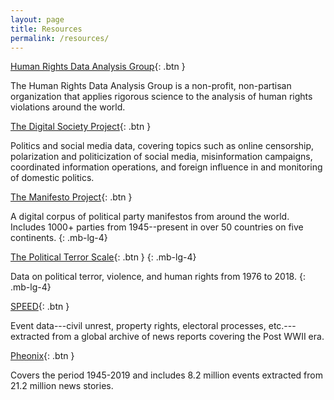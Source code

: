 ```yaml
---
layout: page
title: Resources
permalink: /resources/
---
```




[Human Rights Data Analysis Group](https://hrdag.org/){: .btn }

The Human Rights Data Analysis Group is a non-profit, non-partisan organization that applies rigorous science to the analysis of human rights violations around the world.

[The Digital Society Project](http://digitalsocietyproject.org/){: .btn }

Politics and social media data, covering topics such as online censorship, polarization and politicization of social media, misinformation campaigns, coordinated information operations, and foreign influence in and monitoring of domestic politics.


[The Manifesto Project](https://manifesto-project.wzb.eu/){: .btn }

A digital corpus of political party manifestos from around the world. Includes 1000+ parties from 1945--present in over 50 countries on five continents.
{: .mb-lg-4}

[The Political Terror Scale](http://www.politicalterrorscale.org/){: .btn }
{: .mb-lg-4}

Data on political terror, violence, and human rights from 1976 to 2018.
{: .mb-lg-4}

[SPEED](https://clinecenter.illinois.edu/project/human-loop-event-data-projects/SPEED/){: .btn }

Event data---civil unrest, property rights, electoral processes, etc.---extracted from a global archive of news reports covering the Post WWII era.

[Pheonix](https://clinecenter.illinois.edu/project/machine-generated-event-data-projects/phoenix-data/){: .btn }

Covers the period 1945-2019 and includes 8.2 million events extracted from 21.2 million news stories. 
